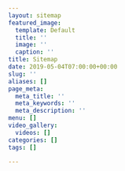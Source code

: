 ```yaml
---
layout: sitemap
featured_image:
  template: Default
  title: ''
  image: ''
  caption: ''
title: Sitemap
date: 2019-05-04T07:00:00+00:00
slug: ''
aliases: []
page_meta:
  meta_title: ''
  meta_keywords: ''
  meta_description: ''
menu: []
video_gallery:
  videos: []
categories: []
tags: []

---
```

